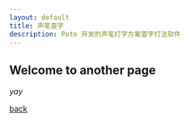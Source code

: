 ```yaml
---
layout: default
title: 声笔查字
description: Poto 开发的声笔打字方案查字打法软件
---
```


## Welcome to another page

_yay_

[back](./)
